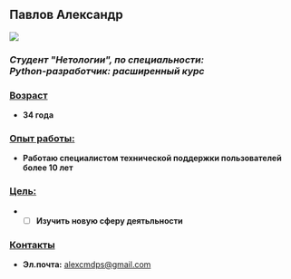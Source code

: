 ## Павлов Александр 

 ![](../Portfolio/img/photo_1.png)

### ___Студент "Нетологии", по специальности:<br/> Python-разработчик: расширенный курс___

### <u>Возраст</u>
* __34 года__

### <u>**Опыт работы:**</u>
* __Работаю специалистом технической поддержки пользователей более 10 лет__

### <u>**Цель:**</u>
* - [ ] __Изучить новую сферу деятьльности__
  
### <u>**Контакты**</u>
* **Эл.почта:** <alexcmdps@gmail.com>


